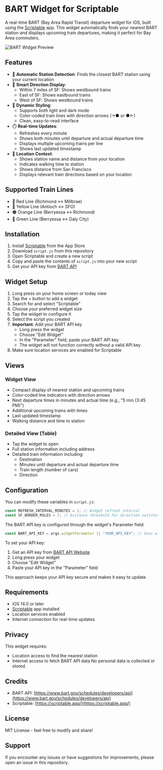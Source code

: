 # BART Widget for Scriptable

A real-time BART (Bay Area Rapid Transit) departure widget for iOS, built using the [Scriptable](https://scriptable.app/) app. This widget automatically finds your nearest BART station and displays upcoming train departures, making it perfect for Bay Area commuters.

![BART Widget Preview](https://user-images.githubusercontent.com/your-username/bart-widget/preview.png)

## Features

- 🚉 **Automatic Station Detection**: Finds the closest BART station using your current location
- 🚂 **Smart Direction Display**:
  - Within 7 miles of SF: Shows westbound trains
  - East of SF: Shows eastbound trains
  - West of SF: Shows westbound trains
- 🎨 **Dynamic Styling**:
  - Supports both light and dark mode
  - Color-coded train lines with direction arrows (→● or ●←)
  - Clean, easy-to-read interface
- ⏱️ **Real-time Updates**:
  - Refreshes every minute
  - Shows both minutes until departure and actual departure time
  - Displays multiple upcoming trains per line
  - Shows last updated timestamp
- 📍 **Location Context**:
  - Shows station name and distance from your location
  - Indicates walking time to station
  - Shows distance from San Francisco
  - Displays relevant train directions based on your location

## Supported Train Lines

- 🔴 Red Line (Richmond ↔ Millbrae)
- 💛 Yellow Line (Antioch ↔ SFO)
- 🟠 Orange Line (Berryessa ↔ Richmond)
- 💚 Green Line (Berryessa ↔ Daly City)

## Installation

1. Install [Scriptable](https://apps.apple.com/us/app/scriptable/id1405459188) from the App Store
2. Download `script.js` from this repository
3. Open Scriptable and create a new script
4. Copy and paste the contents of `script.js` into your new script
5. Get your API key from [BART API](https://www.bart.gov/schedules/developers/api)

## Widget Setup

1. Long press on your home screen or today view
2. Tap the + button to add a widget
3. Search for and select "Scriptable"
4. Choose your preferred widget size
5. Tap the widget to configure it
6. Select the script you created
7. **Important**: Add your BART API key
   - Long press the widget
   - Choose "Edit Widget"
   - In the "Parameter" field, paste your BART API key
   - The widget will not function correctly without a valid API key
8. Make sure location services are enabled for Scriptable

## Views

### Widget View

- Compact display of nearest station and upcoming trains
- Color-coded line indicators with direction arrows
- Next departure times in minutes and actual time (e.g., "5 min (3:45 PM)")
- Additional upcoming trains with times
- Last updated timestamp
- Walking distance and time to station

### Detailed View (Table)

- Tap the widget to open
- Full station information including address
- Detailed train information including:
  - Destination
  - Minutes until departure and actual departure time
  - Train length (number of cars)
  - Direction

## Configuration

You can modify these variables in `script.js`:

```javascript
const REFRESH_INTERVAL_MINUTES = 1; // Widget refresh interval
const SF_BORDER_MILES = 7; // Distance threshold for direction switching
```

The BART API key is configured through the widget's Parameter field:

```javascript
const BART_API_KEY = args.widgetParameter || "YOUR_API_KEY"; // Uses widget parameter
```

To set your API key:

1. Get an API key from [BART API Website](https://www.bart.gov/schedules/developers/api)
2. Long press your widget
3. Choose "Edit Widget"
4. Paste your API key in the "Parameter" field

This approach keeps your API key secure and makes it easy to update.

## Requirements

- iOS 14.0 or later
- [Scriptable](https://scriptable.app/) app installed
- Location services enabled
- Internet connection for real-time updates

## Privacy

This widget requires:

- Location access to find the nearest station
- Internet access to fetch BART API data
  No personal data is collected or stored.

## Credits

- BART API: [https://www.bart.gov/schedules/developers/api](https://www.bart.gov/schedules/developers/api)
- Scriptable: [https://scriptable.app/](https://scriptable.app/)

## License

MIT License - feel free to modify and share!

## Support

If you encounter any issues or have suggestions for improvements, please open an issue in this repository.
